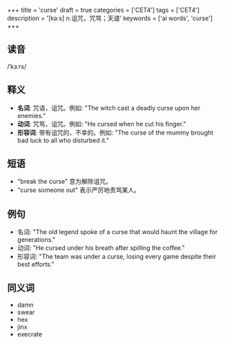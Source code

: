 +++
title = 'curse'
draft = true
categories = ['CET4']
tags = ['CET4']
description = '[kəːs] n.诅咒，咒骂；天谴'
keywords = ['ai words', 'curse']
+++

## 读音
/ˈkɜːrs/

## 释义
- **名词**: 咒语，诅咒。例如: "The witch cast a deadly curse upon her enemies."
- **动词**: 咒骂，诅咒。例如: "He cursed when he cut his finger."
- **形容词**: 带有诅咒的，不幸的。例如: "The curse of the mummy brought bad luck to all who disturbed it."

## 短语
- "break the curse" 意为解除诅咒。
- "curse someone out" 表示严厉地责骂某人。

## 例句
- 名词: "The old legend spoke of a curse that would haunt the village for generations."
- 动词: "He cursed under his breath after spilling the coffee."
- 形容词: "The team was under a curse, losing every game despite their best efforts."

## 同义词
- damn
- swear
- hex
- jinx
- execrate
